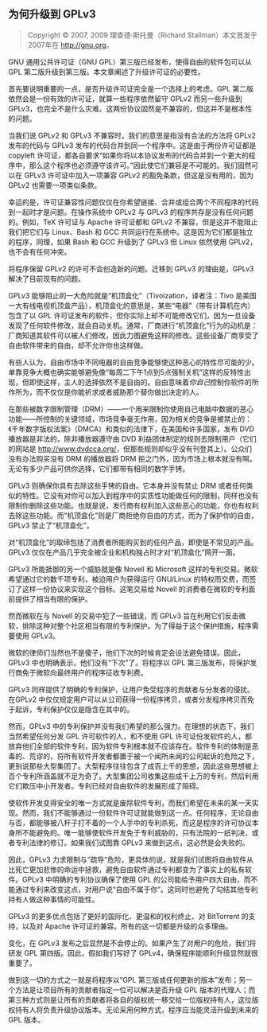 ## 为何升级到 GPLv3

> Copyright © 2007, 2009 理查德·斯托曼（Richard Stallman）本文首发于2007年在 <http://gnu.org>。

GNU 通用公共许可证（GNU GPL）第三版已经发布，使得自由的软件包可以从 GPL 第二版升级到第三版。本文章阐述了升级许可证的必要性。

首先要说明重要的一点，是否升级许可证完全是一个选择上的考虑。GPL 第二版依然会是一份有效的许可证，就算一些程序依然留守 GPLv2 而另一些升级到 GPLv3，也完全不是什么灾难。这两份协议固然是不兼容的，但这并不是根本性的问题。

当我们说 GPLv2 和 GPLv3 不兼容时，我们的意思是指没有合法的方法将 GPLv2 发布的代码与 GPLv3 发布的代码合并到同一个程序中。这是由于两份许可证都是 copyleft 许可证，都各自要求“如果你将以本协议发布的代码合并到一个更大的程序中，那么这个程序也必须遵守该许可。”因此使它们兼容是不可能的。我们固然可以在 GPLv3 许可证中加入一项兼容 GPLv2 的豁免条款，但这是没有用的，因为 GPLv2 也需要一项类似条款。

幸运的是，许可证兼容性问题仅仅在你希望链接、合并或组合两个不同程序的代码到一起时才是问题。在操作系统中 GPLv2 与 GPLv3 的程序共存是没有任何问题的。例如，TeX 许可证与 Apache 许可证都和 GPLv2 不兼容，但是这并不能阻止我们把它们与 Linux、Bash 和 GCC 共同运行在系统中。这是因为它们都是独立的程序，同理，如果 Bash 和 GCC 升级到了 GPLv3 但 Linux 依然使用 GPLv2，也不会有任何冲突。

将程序保留 GPLv2 的许可不会创造新的问题。迁移到 GPLv3 的理由是，GPLv3 解决了目前现有的问题。

GPLv3 能够阻止的一大危险就是“机顶盒化”（Tivoization，译者注：Tivo 是美国一大有线电视机顶盒产品），机顶盒化的意思是，某些“电器”（带有计算机在内）包含了以 GPL 许可证发布的软件，但你实际上却不可能修改它们，因为一旦设备发现了任何软件修改，就会自动关机。通常，厂商进行“机顶盒化”行为的动机是：厂商知道其软件可以被人们修改，因此力图避免这样的修改。这些设备厂商享受了自由软件带来的自由，却不允许你也这样做。

有些人认为，自由市场中不同电器的自由竞争能够使这种恶心的特性尽可能的少。单靠竞争大概也确实能够避免像“每周二下午1点到5点强制关机”这样的反特性出现，但即使这样，主人的选择依然不是自由的。自由意味着*你自己*控制你软件的所作所为，而不仅仅是你能祈求或者威胁那个替你做出决定的人。

在那些被数字限制管理（DRM）——一个用来限制你使用自己电脑中数据的恶心功能——所控制的关键领域，市场竞争毫无作用，因为相关的竞争是被禁止的：《千年数字版权法案》（DMCA）和类似的法律下，在美国和许多国家，发布 DVD 播放器是非法的，除非播放器遵守由 DVD 利益团体制定的规则去限制用户（它们的网站是 <http://www.dvdcca.org/>，但那些规则却似乎没有刊登其上）。公众们没有办法购买没有 DRM 的播放器将 DRM 拒之门外，因为市场上根本就没有啊。无论有多少产品可供你选择，它们都带有相同的数字手铐。

GPLv3 则确保你具有去除这些手铐的自由。它本身并没有禁止 DRM 或者任何类似的特性。它没有对你可以加入到程序中的实质性功能做任何的限制，同样也没有限制你删除这些功能。也就是说，发行商有权利加入这些恶心的功能，你也有权利去除这些功能。而“机顶盒化”则是厂商拒绝你自由的方式，而为了保护你的自由，GPLv3 禁止了“机顶盒化”。

对“机顶盒化”的取缔包括了消费者所能购买到的任何产品，即使是不常见的产品。GPLv3 仅仅在产品几乎完全被企业和机构独占时才对“机顶盒化”网开一面。

GPLv3 所能抵御的另一个威胁就是像 Novell 和 Microsoft 这样的专利交易。微软希望通过它的数千项专利，被迫用户为获得运行 GNU/Linux 的特权而交费，而签订了这样一份协议来实现这个目标。这笔交易给 Novell 的消费者在微软的专利面前提供了相当有限的保护。

然而微软在与 Novell 的交易中犯了一些错误，而 GPLv3 旨在利用它们反击微软，排除这种对整个社区相当有限的专利保护。为了得益于这个保护措施，程序需要使用 GPLv3。

微软的律师们当然也不是傻子，他们下次的时候肯定会设法避免错误。因此，GPLv3 中也明确表示，他们没有“下次”了。将程序以 GPL 第三版发布，将保护发行商免于微软向最终用户的程序征收专利费。

GPLv3 同样提供了明确的专利保护，让用户免受程序的贡献者与分发者的侵扰。在GPLv2 中仅仅规定用户可以从公司获得一份程序拷贝，或者分发程序拷贝而免于起诉，专利保护仅仅是隐含在其中的。

然而，GPLv3 中的专利保护并没有我们希望的那么强力。在理想的状态下，我们当然希望任何分发 GPL 许可软件的人，和不使用 GPL 许可证份发软件的人，都放弃他们全部的软件专利，因为软件专利根本就不应该存在。软件专利的体制是恶毒的、荒谬的，将所有软件开发者都置于被一个闻所未闻的公司起诉的危险之下，更别说那些大型集团了。大型程序往往包含了成百上千的思想，因此这些思想被上百个专利所涵盖就不足为奇了。大型集团公司收集这些成千上万的专利，然后利用它们欺压中小开发者。专利已经对自由软件的发展形成了阻碍。

使软件开发变得安全的唯一方式就是废除软件专利，而我们希望在未来的某一天实现。然而，我们不能够通过一份软件许可证就能做到这一点。任何程序，无论自由与否，都能够被八杆子打不着的一个人手中的专利杀死，而这是程序的许可协议本身所不能避免的。唯一能够使软件开发免于专利威胁的，只有法院的一纸判决，或者专利法律的修订。如果我们试图靠 GPLv3 来做到这点，这必然是会失败的。

因此，GPLv3 力求限制与“疏导”危险，更具体的说，就是我们试图将自由软件从比死亡更加悲惨的命运中拯救，避免自由软件通过专利都变为了事实上的私有软件。GPLv3 中明确的专利协议确保了使用 GPL 的公司能给予用户四大自由，而不能通过专利来改变这点，对用户说“自由不属于你”。这同时也避免了勾结其他专利持有人做这种事情的可能性。

GPLv3 的更多优点包括了更好的国际化、更温和的权利终止、对 BitTorrent 的支持，以及对 Apache 许可证的兼容。所有的这一切都是升级的众多理由。

变化，在 GPLv3 发布之后显然是不会停止的。如果产生了对用户的危险，我们将研发 GPL 第四版。因此，假如我们写好了 GPLv4，确保程序能顺利升级显然就很重要了。

做到这一切的方式之一就是将程序以“GPL 第三版或任何更新的版本”发布；另一个方法是让项目所有的贡献者指定一位可以解决是否升级 GPL 版本的代理人；而第三种方式则是让所有的贡献者将各自的版权统一移交给一位版权持有人，这位版权持有人将负责升级协议版本。无论采用何种方式，程序应当能灵活升级到未来的 GPL 版本。


